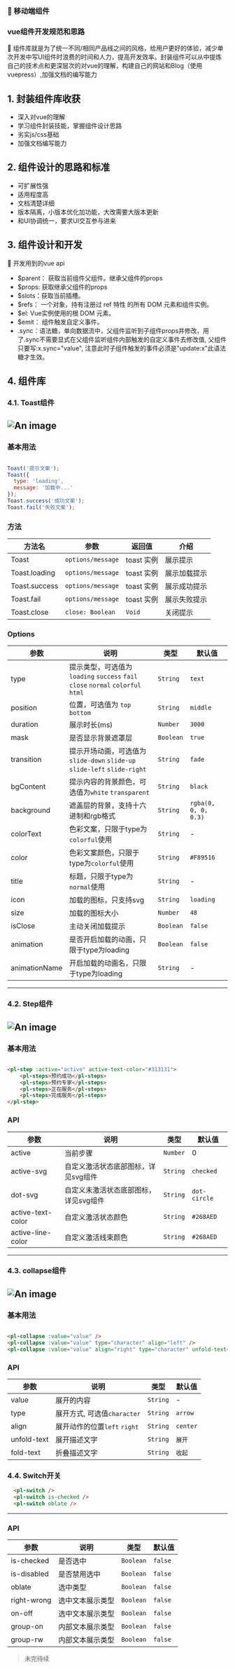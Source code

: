 ### :tada: 移动端组件

### vue组件开发规范和思路

:100: 组件库就是为了统一不同/相同产品线之间的风格，给用户更好的体验，减少单次开发中写UI组件时浪费的时间和人力，提高开发效率。封装组件可以从中提炼自己的技术点和更深层次的对vue的理解，构建自己的网站和Blog（使用vuepress）,加强文档的编写能力

## 1. 封装组件库收获
- 深入对vue的理解
- 学习组件封装技能，掌握组件设计思路
- 劣实js/css基础
- 加强文档编写能力

## 2. 组件设计的思路和标准
- 可扩展性强
- 适用程度高
- 文档清楚详细
- 版本隔离，小版本优化加功能，大改需要大版本更新
- 和UI协调统一，要求UI交互参与进来

## 3. 组件设计和开发
:100: 开发用到的vue api
- $parent： 获取当前组件父组件。继承父组件的props
- $props: 获取继承父组件的props
- $slots：获取当前插槽。
- $refs： 一个对象，持有注册过 ref 特性 的所有 DOM 元素和组件实例。
- $el: Vue实例使用的根 DOM 元素。
- $emit： 组件触发自定义事件。
- .sync：语法糖，单向数据流中，父组件监听到子组件props并修改，用了.sync不需要显式在父组件监听组件内部触发的自定义事件去修改值, 父组件只要写:x.sync="value", 注意此时子组件触发的事件必须是"update:x"此语法糖才生效。

## 4. 组件库
### 4.1. Toast组件

![An image](/my-blog/static/toast.gif)
---
### 基本用法
``` js

Toast('提示文案');
Toast({
  type: 'loading',
  message: '加载中...'
});
Toast.success('成功文案');
Toast.fail('失败文案');

```

### 方法
|       方法名      |          参数        |    返回值  |      介绍      |
|----------------|----------------------|------------|----------------|
| Toast          | `options/message`  | toast 实例 | 展示提示       |
| Toast.loading  | `options/message`  | toast 实例 | 展示加载提示   |
| Toast.success  | `options/message`  | toast 实例 | 展示成功提示   |
| Toast.fail     | `options/message`  | toast 实例 | 展示失败提示   |
| Toast.close    | `close: Boolean`     | `Void`     | 关闭提示       |

### Options
|       参数    |                                   说明                                   |   类型   | 默认值 |
|---------------|--------------------------------------------------------------------------|----------|--------|
| type     |提示类型，可选值为`loading` `success` `fail` `close` `normal` `colorful` `html`| `String` | `text` |
| position | 位置，可选值为 `top bottom`                    |  `String`  | `middle`   |
| duration | 展示时长(ms)                                   |  `Number`  | `3000`     |
| mask     | 是否显示背景遮罩层                             |  `Boolean` | `true`     |
|transition| 提示开场动画，可选值为`slide-down` `slide-up` `slide-left` `slide-right` |  `String`    | `fade`    |
| bgContent| 提示内容的背景颜色，可选值为`white` `transparent`|  `String`  | `black`    |
|background| 遮盖层的背景，支持十六进制和rgb格式            |  `String`  |  `rgba(0, 0, 0, 0.3)`  |
| colorText| 色彩文案，只限于type为`colorful`使用           |  `String`  | -          |
| color    | 色彩文案颜色，只限于type为`colorful`使用       |  `String`  | `#F89516`  |
| title    | 标题，只限于type为`normal`使用                 |  `String`  | -          |
| icon     | 加载的图标，只支持svg                          |  `String`  | `loading`  |
| size     | 加载的图标大小                                 |  `Number`  | `48`       |
| isClose  | 主动关闭加载提示                               |  `Boolean` | `false`    |
| animation| 是否开启加载的动画，只限于type为loading            |  `Boolean` | `false`    |
| animationName| 开启加载的动画名，只限于type为loading        |  `String`  | -          |
---
### 4.2. Step组件
![An image](/my-blog/static/steps.gif)
---
### 基本用法
``` html

<pl-step :active="active" active-text-color="#313131">
    <pl-steps>预约成功</pl-steps>
    <pl-steps>预约专家</pl-steps>
    <pl-steps>正在服务</pl-steps>
    <pl-steps>完成服务</pl-steps>
</pl-step>
```
### API
|       参数      |         说明        |    类型  |      默认值    |
|-----------------|---------------------|----------|----------------|
| active            | 当前步骤                         | `Number` | 0       |
| active-svg        | 自定义激活状态底部图标，详见svg组件  | `String` | `checked`   |
| dot-svg           | 自定义未激活状态底部图标，详见svg组件| `String` | `dot-circle`|
| active-text-color | 自定义激活状态颜色               | `String` | `#268AED`   |
| active-line-color | 自定义激活线束颜色               | `String` | `#268AED`   |
---
### 4.3. collapse组件
![An image](/my-blog/static/collapse.gif)
---
### 基本用法
``` html

<pl-collapse :value="value" />
<pl-collapse :value="value" type="character" align="left" />
<pl-collapse :value="value" align="right" type="character" unfold-text="详细" fold-text="挂起" />
```
### API
|       参数      |         说明        |    类型  |      默认值    |
|-----------------|---------------------|----------|----------------|
| value           | 展开的内容                     | `String`       | -       |
| type            | 展开方式, 可选值`character`    | `String`       | `arrow` |
| align           | 展开动作的位置`left` `right`   | `String`       | `center`|
| unfold-text     | 展开描述文字                   | `String`       | `展开`  |
| fold-text       | 折叠描述文字                   | `String`       | `收起`  |

### 4.4. Switch开关
```html
  <pl-switch />
  <pl-switch is-checked />
  <pl-switch oblate />
```
---
<pl-switch isChecked />

<pl-switch oblate />

<pl-switch onOff isChecked />

<pl-switch rightWrong />

<pl-switch rightWrong isDisabled />

<pl-switch oblate isDisabled isChecked />

<pl-switch groupOn />

<pl-switch groupRw isChecked />

### API

|       参数      |         说明        |    类型  |      默认值    |
|-----------------|---------------------|----------|----------------|
| is-checked      | 是否选中             | `Boolean`       | `false` |
| is-disabled     | 是否禁用选中         | `Boolean`       | `false` |
| oblate          | 选中类型             | `Boolean`       | `false` |
| right-wrong     | 选中文本展示类型      | `Boolean`       | `false` |
| on-off          | 选中文本展示类型      | `Boolean`       | `false` |
| group-on        | 内部文本展示类型      | `Boolean`       | `false` |
| group-rw        | 内部文本展示类型      | `Boolean`       | `false` |

> 未完待续